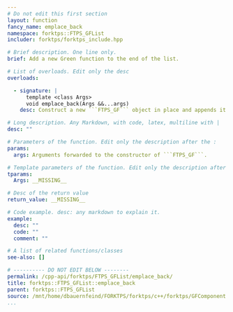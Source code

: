 ```yaml
---
# Do not edit this first section
layout: function
fancy_name: emplace_back
namespace: forktps::FTPS_GFList
includer: forktps/forktps_include.hpp

# Brief description. One line only.
brief: Add a new Green function to the end of the list.

# List of overloads. Edit only the desc
overloads:

  - signature: |
      template <class Args>
      void emplace_back(Args &&...args)
    desc: Construct a new ```FTPS_GF``` object in place and appends it to the list.

# Long description. Any Markdown, with code, latex, multiline with |
desc: ""

# Parameters of the function. Edit only the description after the :
params:
  args: Arguments forwarded to the constructor of ```FTPS_GF```.

# Template parameters of the function. Edit only the description after the :
tparams:
  Args: __MISSING__

# Desc of the return value
return_value: __MISSING__

# Code example. desc: any markdown to explain it.
example:
  desc: ""
  code: ""
  comment: ""

# A list of related functions/classes
see-also: []

# ---------- DO NOT EDIT BELOW --------
permalink: /cpp-api/forktps/FTPS_GFList/emplace_back/
title: forktps::FTPS_GFList::emplace_back
parent: forktps::FTPS_GFList
source: /mnt/home/dbauernfeind/FORKTPS/forktps/c++/forktps/GFComponent.hpp
...
```


